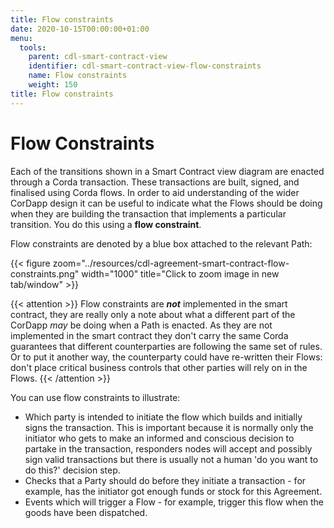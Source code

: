 ```yaml
---
title: Flow constraints
date: 2020-10-15T00:00:00+01:00
menu:
  tools:
    parent: cdl-smart-contract-view
    identifier: cdl-smart-contract-view-flow-constraints
    name: Flow constraints
    weight: 150
title: Flow constraints
---
```


# Flow Constraints

Each of the transitions shown in a Smart Contract view diagram are enacted through a Corda transaction. These transactions are built, signed, and finalised using Corda flows. In order to aid understanding of the wider CorDapp design it can be useful to indicate what the Flows should be doing when they are building the transaction that implements a particular transition. You do this using a **flow constraint**.

Flow constraints are denoted by a blue box attached to the relevant Path:


{{< figure zoom="../resources/cdl-agreement-smart-contract-flow-constraints.png" width="1000" title="Click to zoom image in new tab/window" >}}

{{< attention >}}
Flow constraints are ***not*** implemented in the smart contract, they are really only a note about what a different part of the CorDapp *may* be doing when a Path is enacted. As they are not implemented in the smart contract they don't carry the same Corda guarantees that different counterparties are following the same set of rules. Or to put it another way, the counterparty could have re-written their Flows: don't place critical business controls that other parties will rely on in the Flows.
{{< /attention >}}

You can use flow constraints to illustrate:

* Which party is intended to initiate the flow which builds and initially signs the transaction. This is important because it is normally only the initiator who gets to make an informed and conscious decision to partake in the transaction, responders nodes will accept and possibly sign valid transactions but there is usually not a human 'do you want to do this?' decision step.
* Checks that a Party should do before they initiate a transaction - for example, has the initiator got enough funds or stock for this Agreement.
* Events which will trigger a Flow - for example, trigger this flow when the goods have been dispatched.

